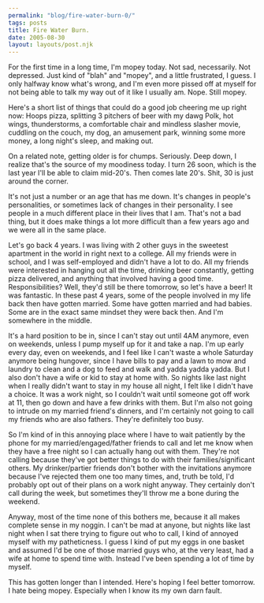 ```yaml
---
permalink: "blog/fire-water-burn-0/"
tags: posts
title: Fire Water Burn.
date: 2005-08-30
layout: layouts/post.njk
---
```


For the first time in a long time, I'm mopey today. Not sad, necessarily. Not depressed. Just kind of "blah" and "mopey", and a little frustrated, I guess. I only halfway know what's wrong, and I'm even more pissed off at myself for not being able to talk my way out of it like I usually am. Nope. Still mopey. 

Here's a short list of things that could do a good job cheering me up right now: Hoops pizza, splitting 3 pitchers of beer with my dawg Polk, hot wings, thunderstorms, a comfortable chair and mindless slasher movie, cuddling on the couch, my dog, an amusement park, winning some more money, a long night's sleep, and making out. 

On a related note, getting older is for chumps. Seriously. Deep down, I realize that's the source of my moodiness today. I turn 26 soon, which is the last year I'll be able to claim mid-20's. Then comes late 20's. Shit, 30 is just around the corner. 

It's not just a number or an age that has me down. It's changes in people's personalities, or sometimes lack of changes in their personality. I see people in a much different place in their lives that I am. That's not a bad thing, but it does make things a lot more difficult than a few years ago and we were all in the same place. 

Let's go back 4 years. I was living with 2 other guys in the sweetest apartment in the world in right next to a college. All my friends were in school, and I was self-employed and didn't have a lot to do. All my friends were interested in hanging out all the time, drinking beer constantly, getting pizza delivered, and anything that involved having a good time. Responsibilities? Well, they'd still be there tomorrow, so let's have a beer! It was fantastic. In these past 4 years, some of the people involved in my life back then have gotten married. Some have gotten married and had babies. Some are in the exact same mindset they were back then. And I'm somewhere in the middle. 

It's a hard position to be in, since I can't stay out until 4AM anymore, even on weekends, unless I pump myself up for it and take a nap. I'm up early every day, even on weekends, and I feel like I can't waste a whole Saturday anymore being hungover, since I have bills to pay and a lawn to mow and laundry to clean and a dog to feed and walk and yadda yadda yadda. But I also don't have a wife or kid to stay at home with. So nights like last night when I really didn't want to stay in my house all night, I felt like I didn't have a choice. It was a work night, so I couldn't wait until someone got off work at 11, then go down and have a few drinks with them. But I'm also not going to intrude on my married friend's dinners, and I'm certainly not going to call my friends who are also fathers. They're definitely too busy. 

So I'm kind of in this annoying place where I have to wait patiently by the phone for my married/engaged/father friends to call and let me know when they have a free night so I can actually hang out with them. They're not calling because they've got better things to do with their families/significant others. My drinker/partier friends don't bother with the invitations anymore because I've rejected them one too many times, and, truth be told, I'd probably opt out of their plans on a work night anyway. They certainly don't call during the week, but sometimes they'll throw me a bone during the weekend. 

Anyway, most of the time none of this bothers me, because it all makes complete sense in my noggin. I can't be mad at anyone, but nights like last night when I sat there trying to figure out who to call, I kind of annoyed myself with my patheticness. I guess I kind of put my eggs in one basket and assumed I'd be one of those married guys who, at the very least, had a wife at home to spend time with. Instead I've been spending a lot of time by myself. 

This has gotten longer than I intended. Here's hoping I feel better tomorrow. I hate being mopey. Especially when I know its my own darn fault.